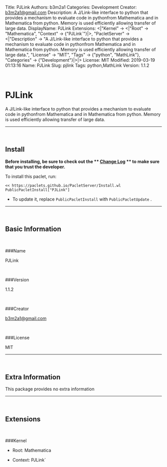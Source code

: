 Title: PJLink
Authors: b3m2a1
Categories: Development
Creator: b3m2a1@gmail.com
Description: A J/Link-like interface to python that provides a mechanism to evaluate code in pythonfrom Mathematica and in Mathematica from python. Memory is used efficiently allowing transfer of large data.
DisplayName: PJLink
Extensions: <|"Kernel" -> <|"Root" -> "Mathematica", "Context" -> {"PJLink`"}|>, "PacletServer" -> <|"Description" -> "A J/Link-like interface to python that provides a mechanism to evaluate code in pythonfrom Mathematica and in Mathematica from python. Memory is used efficiently allowing transfer of large data.", "License" -> "MIT", "Tags" -> {"python", "MathLink"}, "Categories" -> {"Development"}|>|>
License: MIT
Modified: 2019-03-19 01:13:16
Name: PJLink
Slug: pjlink
Tags: python,MathLink
Version: 1.1.2

<a id="pjlink" class="Section" style="width:0;height:0;margin:0;padding:0;">&zwnj;</a>

# PJLink

A J/Link-like interface to python that provides a mechanism to evaluate code in pythonfrom Mathematica and in Mathematica from python. Memory is used efficiently allowing transfer of large data.

---

<a id="install" class="Subsection" style="width:0;height:0;margin:0;padding:0;">&zwnj;</a>

## Install

**Before installing, be sure to check out the ** **[Change Log](https://paclets.github.io/PacletServer/pages/log.html)** ** to make sure that you trust the developer.**

To install this paclet, run:

    << https://paclets.github.io/PacletServer/Install.wl
    PublicPacletInstall["PJLink"]

*  To update it, replace  `PublicPacletInstall` with  `PublicPacletUpdate` . 

---

<a id="basicinformation" class="Subsection" style="width:0;height:0;margin:0;padding:0;">&zwnj;</a>

## Basic Information

<a id="name" class="Subsubsection" style="width:0;height:0;margin:0;padding:0;">&zwnj;</a>

###Name

PJLink

<a id="version" class="Subsubsection" style="width:0;height:0;margin:0;padding:0;">&zwnj;</a>

###Version

1.1.2

<a id="creator" class="Subsubsection" style="width:0;height:0;margin:0;padding:0;">&zwnj;</a>

###Creator

[b3m2a1@gmail.com](mailto:b3m2a1@gmail.com)

<a id="license" class="Subsubsection" style="width:0;height:0;margin:0;padding:0;">&zwnj;</a>

###License

MIT

---

<a id="extrainformation" class="Subsection" style="width:0;height:0;margin:0;padding:0;">&zwnj;</a>

## Extra Information

This package provides no extra information

---

<a id="extensions" class="Subsection" style="width:0;height:0;margin:0;padding:0;">&zwnj;</a>

## Extensions

<a id="kernel" class="Subsubsection" style="width:0;height:0;margin:0;padding:0;">&zwnj;</a>

###Kernel

*  Root: Mathematica

*  Context: PJLink`